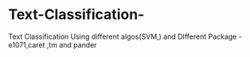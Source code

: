 # Text-Classification-
Text Classification Using different algos(SVM,) and DIfferent Package -e1071,caret ,tm and pander
